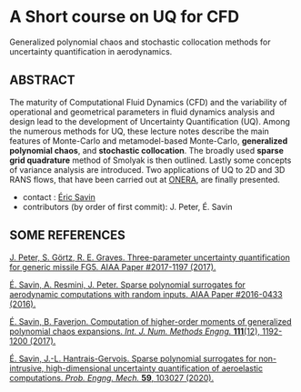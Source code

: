 # A Short course on UQ for CFD

Generalized polynomial chaos and stochastic collocation methods for uncertainty quantification in aerodynamics.

## ABSTRACT

The maturity of Computational Fluid Dynamics (CFD) and the variability of operational and geometrical parameters in fluid dynamics analysis and design lead to the development of Uncertainty Quantification (UQ). Among the numerous methods for UQ, these lecture notes describe the main features of Monte-Carlo and metamodel-based Monte-Carlo, __generalized polynomial chaos__, and __stochastic collocation__. The broadly used __sparse grid quadrature__ method of Smolyak is then outlined. Lastly some concepts of variance analysis are introduced. Two applications of UQ to 2D and 3D RANS flows, that have been carried out at [ONERA](http://www.onera.fr), are finally presented.

* contact : [Éric Savin](mailto:eric.savin@onera.fr)
* contributors (by order of first commit): J. Peter, É. Savin

## SOME REFERENCES

[J. Peter, S. Görtz, R. E. Graves. Three-parameter uncertainty quantification for generic missile FG5. AIAA Paper \#2017-1197 (2017).](https://doi.org/10.2514/6.2017-1197)

[É. Savin, A. Resmini, J. Peter. Sparse polynomial surrogates for aerodynamic computations with random inputs. AIAA Paper \#2016-0433 (2016).](https://doi.org/10.2514/6.2016-0433)

[É. Savin, B. Faverjon. Computation of higher-order moments of generalized polynomial chaos expansions. *Int. J. Num. Methods Engng.* __111__(12), 1192-1200 (2017).](https://doi.org/10.1002/nme.5505)

[É. Savin, J.-L. Hantrais-Gervois. Sparse polynomial surrogates for non-intrusive, high-dimensional uncertainty quantification of aeroelastic computations. *Prob. Engng. Mech.* __59__, 103027 (2020).](https://doi.org/10.1016/j.probengmech.2020.103027)
